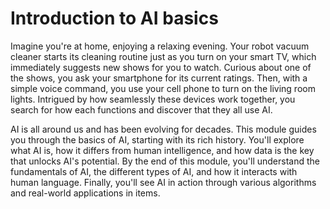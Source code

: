 # Introduction to AI basics

Imagine you're at home, enjoying a relaxing evening. Your robot vacuum cleaner starts its cleaning routine just as you turn on your smart TV, which immediately suggests new shows for you to watch. Curious about one of the shows, you ask your smartphone for its current ratings. Then, with a simple voice command, you use your cell phone to turn on the living room lights. Intrigued by how seamlessly these devices work together, you search for how each functions and discover that they all use AI.

AI is all around us and has been evolving for decades. This module guides you through the basics of AI, starting with its rich history. You'll explore what AI is, how it differs from human intelligence, and how data is the key that unlocks AI's potential. By the end of this module, you'll understand the fundamentals of AI, the different types of AI, and how it interacts with human language. Finally, you'll see AI in action through various algorithms and real-world applications in items.
